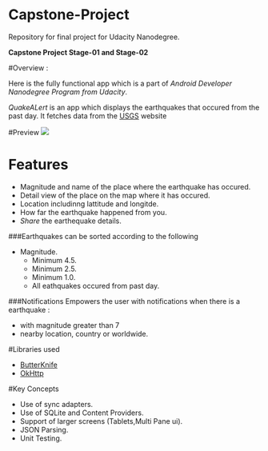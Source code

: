 # Capstone-Project

Repository for final project for Udacity Nanodegree.

**Capstone Project Stage-01 and Stage-02**

#Overview :

Here is the fully functional app which is a part of *Android Developer Nanodegree Program from Udacity*.

*QuakeALert* is an app which displays the earthquakes that occured from the past day. It fetches data from the [USGS](https://www.usgs.gov/) website 

#Preview
![](https://drive.google.com/open?id=0BwgbNtQHlxA8NlUwX3h1dkllRDA)

# Features

* Magnitude and name of the place where the earthquake has occured.
* Detail view of the place on the map where it has occured.
* Location includinng lattitude and longitde.
* How far the earthquake happened from you.
* *Share* the earthequake details.

###Earthquakes can be sorted according to the following
* Magnitude.
  * Minimum 4.5.
  * Minimum 2.5.
  * Minimum 1.0.
  * All eathquakes occured from past day.


###Notifications
Empowers the user with notifications when there is a earthquake :
* with magnitude greater than 7
* nearby location, country or worldwide.

#Libraries used
* [ButterKnife](http://jakewharton.github.io/butterknife/)
* [OkHttp](http://square.github.io/okhttp/)

#Key Concepts
* Use of sync adapters.
* Use of SQLite and Content Providers.
* Support of larger screens (Tablets,Multi Pane ui).
* JSON Parsing.
* Unit Testing.
